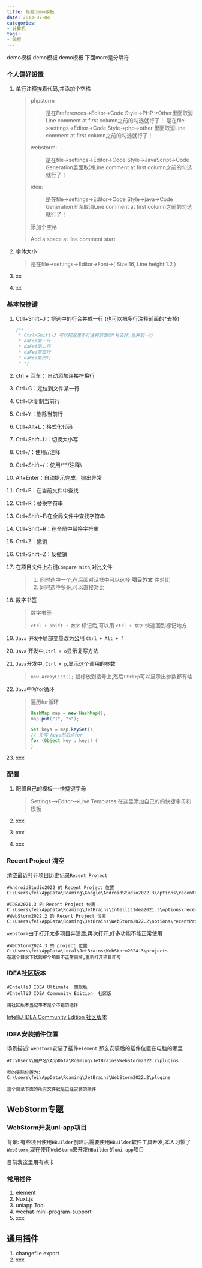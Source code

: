 ```yaml
---
title: 标题demo模板
date: 2013-07-04
categories: 
- 计算机
tags:
- 编程
---
```

demo模板
demo模板
demo模板
下面more是分隔符

<!-- more -->

### 个人偏好设置

1. 单行注释挨着代码,并添加个空格

   > phpstorm
   >
   > > 是在Preferences->Editor->Code Style->PHP->Other里面取消Line comment at first column之前的勾选就行了！
   > >  是在file->settings->Editor->Code Style->php->other 里面取消Line comment at first column之前的勾选就行了！
   >
   > webstorm:
   >
   > > 是在file->settings->Editor->Code Style->JavaScript->Code Generation里面取消Line comment at first column之前的勾选就行了！
   >
   > idea:
   >
   > > 是在file->settings->Editor->Code Style->java->Code Generation里面取消Line comment at first column之前的勾选就行了！
   >
   > 
   >
   > 添加个空格
   >
   > Add a space at line comment start

2. 字体大小

   > 是在file->settings->Editor->Font->(  Size:16, Line height:1.2  )

3. xx

4. xx

### 基本快捷键

1. Ctrl+Shift+J：将选中的行合并成一行 (也可以把多行注释前面的*去掉)

   ```javascript
   /**
    * Ctrl+Shift+J 可以把这里多行注释前面的*号去掉,合并到一行
    * daFei第一行
    * daFei第二行
    * daFei第三行
    * daFei第四行
    * */
   ```

2. ctrl + 回车： 自动添加连接符换行

2. Ctrl+G：定位到文件某一行

3. Ctrl+D:复制当前行

4. Ctrl+Y：删除当前行

5. Ctrl+Alt+L：格式化代码

6. Ctrl+Shift+U：切换大小写

7. Ctrl+/：使用//注释

8. Ctrl+Shift+/：使用/**/注释\

9. Alt+Enter：自动提示完成，抛出异常

10. Ctrl+F：在当前文件中查找

11. Ctrl+R：替换字符串

12. Ctrl+Shift+F:在全局文件中查找字符串

13. Ctrl+Shift+R：在全局中替换字符串

14. Ctrl+Z：撤销

15. Ctrl+Shift+Z：反撤销

17. 在项目文件上右键`Compare With`,对比文件

    > 1. 同时选中一个,在后面对话框中可以选择 **项目外文** 件对比
    > 2. 同时选中多哥,可以直接对比

18. 数字书签

    > 数字书签
    >
    > `ctrl + shift + 数字` 标记后,可以用 `ctrl + 数字` 快速回到标记地方

19. `Java 开发中`局部变量改为公用 `Ctrl + Alt + f`

20. `Java` 开发中,`Ctrl + o`显示复写方法

21. `Java`开发中, `Ctrl + p`,显示这个调用的参数

    > `new ArrayList();` 鼠标放到括号上,然后`Ctrl+p`可以显示出参数都有啥

22. `Java`中写for循环

    > 遍历for循环
    >
    > ```java
    > HashMap map = new HashMap();
    > map.put("1", "s");
    > 
    > Set keys = map.keySet();
    > // 先写 keys然后点for
    > for (Object key : keys) {
    > }
    > ```
    >
    > 

15. xxx

### 配置

1. 配置自己的模板---快捷键字母

   > Settings-->Editor-->Live Templates 在这里添加自己的的快捷字母和模板

2. xxx

3. xxx

4. xxx

### Recent Project 清空

清空最近打开项目历史记录`Recent Project`

```wiki
#AndroidStudio2022 的 Recent Project 位置
C:\Users\fei\AppData\Roaming\Google\AndroidStudio2022.3\options\recentProjects.xml

#IDEA2021.3 的 Recent Project 位置
C:\Users\fei\AppData\Roaming\JetBrains\IntelliJIdea2021.3\options\recentProjects.xml
#WebStorm2022.2 的 Recent Project 位置
C:\Users\fei\AppData\Roaming\JetBrains\WebStorm2022.2\options\recentProjects.xml
```

`webstorm`由于打开太多项目奔溃后,再次打开,好多功能不能正常使用

```wiki
#WebStorm2024.3 的 project 位置
C:\Users\fei\AppData\Local\JetBrains\WebStorm2024.3\projects
在这个目录下找到那个项目不正常删掉,重新打开项目即可
```



### IDEA社区版本

```wiki
#IntelliJ IDEA Ultimate  旗舰版
#IntelliJ IDEA Community Edition  社区版

用社区版本当记事本是个不错的选择
```

[IntelliJ IDEA Community Edition 社区版本](https://www.jetbrains.com/idea/download/?section=windows)

### IDEA安装插件位置

场景描述: `webstorm`安装了插件`element`,那么安装后的插件位置在电脑的哪里

```wiki
#C:\Users\用户名\AppData\Roaming\JetBrains\WebStorm2022.2\plugins

我的实际位置为:
C:\Users\fei\AppData\Roaming\JetBrains\WebStorm2022.2\plugins

这个目录下面的所有文件就是已经安装的插件
```





## WebStorm专题

### WebStorm开发uni-app项目

背景: 有些项目使用`HBuilder`创建后需要使用`HBuilder`软件工具开发,本人习惯了`WebStorm`,现在使用`WebStorm`来开发`HBuilder`的`uni-app`项目

目前我这里用有点卡

### 常用插件

1. element
2. Nuxt.js
3. uniapp Tool
4. wechat-mini-program-support
5. xxx

## 通用插件

1. changefile export
2. xxx















